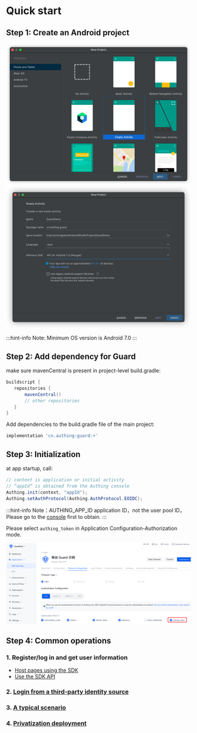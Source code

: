 # Quick start

<LastUpdated/>

## Step 1: Create an Android project

<img src="./images/create_project1.png" alt="drawing" width="800"/>

<img src="./images/create_project2.png" alt="drawing" width="800"/>

:::hint-info
Note: Minimum OS version is Android 7.0
:::

## Step 2: Add dependency for Guard

make sure mavenCentral is present in project-level build.gradle:

 ```groovy
 buildscript {
    repositories {
        mavenCentral()
        // other repositories
    }
 }
 ```

Add dependencies to the build.gradle file of the main project:

```groovy
implementation 'cn.authing:guard:+'
```

## Step 3: Initialization

at app startup, call:

```java
// context is application or initial activity
// ”appId“ is obtained from the Authing console
Authing.init(context, "appId");
Authing.setAuthProtocol(Authing.AuthProtocol.EOIDC);
```

:::hint-info
Note：AUTHING_APP_ID application ID，not the user pool ID，Please go to the [console](https://docs.authing.cn/v2/guides/faqs/get-app-id-and-secret.html) first to obtain.
:::

Please select `authing_token` in Application Configuration-Authorization mode.

<img src="./images/authing_token.png"/>

## Step 4: Common operations

###  1. Register/log in and get user information

- [Host pages using the SDK](./develop.md)
- [Use the SDK API](./apis/)

### 2. [Login from a third-party identity source](./social/)

### 3. [A typical scenario](./scenario/)

### 4. [Privatization deployment](./onpremise.md)

